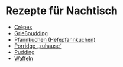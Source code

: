 Rezepte für Nachtisch
=====================

* [Crêpes](Crepes.md)
* [Grießpudding](Grießpudding.txt)
* [Pfannkuchen (Hefepfannkuchen)](Pfannkuchen.htm)
* [Porridge „zuhause“](Porridge.txt)
* [Pudding](pudding.md)
* [Waffeln](waffeln.md)
